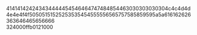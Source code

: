 414141424243434444454546464747484854463030303030304c4c4d4d4e4e4f4f50505151525253535454555556565757585859595a5a616162626363646465656666  
324000ffb0121000
